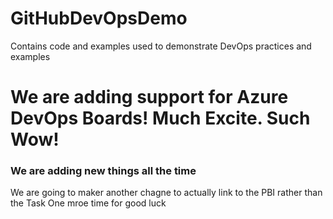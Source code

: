 # GitHubDevOpsDemo
Contains code and examples used to demonstrate DevOps practices and examples

# We are adding support for Azure DevOps Boards! Much Excite. Such Wow!

### We are adding new things all the time

We are going to maker another chagne to actually link to the PBI rather than the Task
One mroe time for good luck
